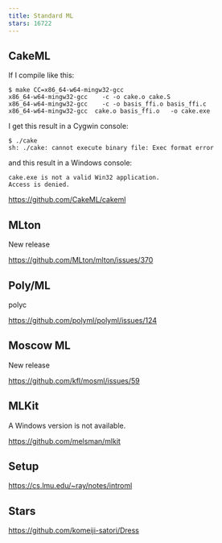```yaml
---
title: Standard ML
stars: 16722
---
```


## CakeML

If I compile like this:

~~~
$ make CC=x86_64-w64-mingw32-gcc
x86_64-w64-mingw32-gcc    -c -o cake.o cake.S
x86_64-w64-mingw32-gcc    -c -o basis_ffi.o basis_ffi.c
x86_64-w64-mingw32-gcc  cake.o basis_ffi.o   -o cake.exe
~~~

I get this result in a Cygwin console:

~~~
$ ./cake
sh: ./cake: cannot execute binary file: Exec format error
~~~

and this result in a Windows console:

~~~
cake.exe is not a valid Win32 application.
Access is denied.
~~~

<https://github.com/CakeML/cakeml>

## MLton

New release

<https://github.com/MLton/mlton/issues/370>

## Poly/ML

polyc

<https://github.com/polyml/polyml/issues/124>

## Moscow ML

New release

<https://github.com/kfl/mosml/issues/59>

## MLKit

A Windows version is not available.

<https://github.com/melsman/mlkit>

## Setup

<https://cs.lmu.edu/~ray/notes/introml>

## Stars

<https://github.com/komeiji-satori/Dress>
